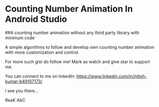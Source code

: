 # Counting Number Animation In Android Studio
##A counting number animation without any third party library with minimum code

A simple algorithms to follow and develop own counting number animation with more customization and control.

For more such gist do follow me!
Mark as watch and give star to support me.

You can connect to me on linkedIn: 
https://www.linkedin.com/in/nitish-kumar-b49107173/

I see you there...

ReaK AbC
